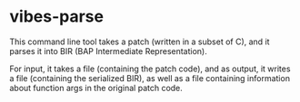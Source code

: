 # vibes-parse

This command line tool takes a patch (written in a subset of C), and it parses it into BIR (BAP Intermediate Representation).

For input, it takes a file (containing the patch code), and as output, it writes a file (containing the serialized BIR), as well as a file containing information about function args in the original patch code.
